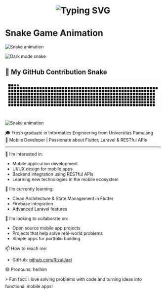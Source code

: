<h1 align="center">
  <img src="https://readme-typing-svg.demolab.com?font=Fira+Code&size=28&pause=1000&color=00C8FF&center=true&width=500&lines=Hi+there%2C+I'm+Rizal+Jael+%F0%9F%91%8B" alt="Typing SVG" />
</h1>

# Snake Game Animation

![Snake animation](https://raw.githubusercontent.com/RizalJael/RizalJael/dist/github-snake.svg)

![Dark mode snake](https://raw.githubusercontent.com/RizalJael/RizalJael/dist/github-snake-dark.svg#gh-dark-mode-only)

## 🐍 My GitHub Contribution Snake

![snake gif](https://github.com/RizalJael/RizalJael/blob/output/github-contribution-grid-snake.svg)


![Snake animation](https://raw.githubusercontent.com/RizalJael/RizalJael/dist/github-snake.svg)

🎓 Fresh graduate in Informatics Engineering from Universitas Pamulang  
📱 Mobile Developer | Passionate about Flutter, Laravel & RESTful APIs  

---

👀 I’m interested in:
- Mobile application development
- UI/UX design for mobile apps
- Backend integration using RESTful APIs
- Learning new technologies in the mobile ecosystem

🌱 I’m currently learning:
- Clean Architecture & State Management in Flutter
- Firebase integration
- Advanced Laravel features

💼 I’m looking to collaborate on:
- Open source mobile app projects
- Projects that help solve real-world problems
- Simple apps for portfolio building

📫 How to reach me:
- GitHub: [github.com/RizalJael](https://github.com/RizalJael)

😄 Pronouns: he/him

⚡ Fun fact:
I love solving problems with code and turning ideas into functional mobile apps!

<!---
RizalJael/RizalJael is a ✨ special ✨ repository because its `README.md` (this file) appears on your GitHub profile.
You can click the Preview link to take a look at your changes.
--->
